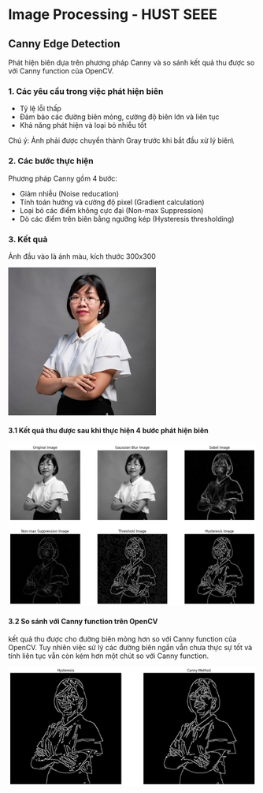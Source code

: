 # Image Processing - HUST SEEE
## Canny Edge Detection
Phát hiện biên dựa trên phương pháp Canny và so sánh kết quả thu được so với Canny function của OpenCV.

### 1.  Các yêu cầu trong việc phát hiện biên

- Tỷ lệ lỗi thấp
- Đảm bảo các đường biên mỏng, cường độ biên lớn và liên tục
- Khả năng phát hiện và loại bỏ nhiễu tốt

Chú ý: Ảnh phải  được chuyển thành Gray trước khi bắt đầu xử lý biên\

### 2. Các bước thực hiện
Phương pháp Canny gồm 4 bước:

- Giảm nhiễu (Noise reducation)
- Tính toán hướng và cường độ pixel (Gradient calculation)
- Loại bỏ các điểm không cực đại (Non-max Suppression)
- Dò các điểm trên biên bằng ngưỡng kép (Hysteresis thresholding)

### 3. Kết quả
Ảnh đầu vào là ảnh màu, kích thước 300x300

<img src="./Image/img.png">

#### 3.1 Kết quả thu được sau khi thực hiện 4 bước phát hiện biên

<img src="./Image/output.png">

#### 3.2 So sánh với Canny function trên OpenCV
kết quả thu được cho đường biên mỏng hơn so với Canny function của OpenCV. Tuy nhiên việc sử lý các đường biên ngắn vẫn chưa thực sự tốt và tính liên tục vẫn còn kém hơn một chút so với Canny function.

 <img src="./Image/compere.png">
